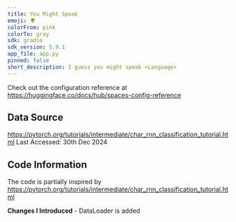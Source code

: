 ```yaml
---
title: You Might Speak
emoji: 🌍
colorFrom: pink
colorTo: gray
sdk: gradio
sdk_version: 5.9.1
app_file: app.py
pinned: false
short_description: I guess you might speak <Language>
---
```


Check out the configuration reference at https://huggingface.co/docs/hub/spaces-config-reference


## Data Source

https://pytorch.org/tutorials/intermediate/char_rnn_classification_tutorial.html
Last Accessed: 30th Dec 2024

## Code Information

The code is partially inspired by https://pytorch.org/tutorials/intermediate/char_rnn_classification_tutorial.html

**Changes I Introduced**
    - DataLoader is added 